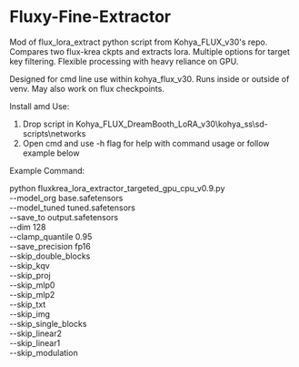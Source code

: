 # Fluxy-Fine-Extractor
Mod of flux_lora_extract python script from Kohya_FLUX_v30's repo.  Compares two flux-krea ckpts and extracts lora. Multiple options for target key filtering. Flexible processing with heavy reliance on GPU. 

Designed for cmd line use within kohya_flux_v30. Runs inside or outside of venv. May also work on flux checkpoints. 

Install amd Use: 

1. Drop script in Kohya_FLUX_DreamBooth_LoRA_v30\kohya_ss\sd-scripts\networks
2. Open cmd and use -h flag for help with command usage or follow example below 

Example Command: 

python fluxkrea_lora_extractor_targeted_gpu_cpu_v0.9.py \
    --model_org base.safetensors \
    --model_tuned tuned.safetensors \
    --save_to output.safetensors \
    --dim 128 \
    --clamp_quantile 0.95 \
    --save_precision fp16 \
    --skip_double_blocks \
    --skip_kqv \
    --skip_proj \
    --skip_mlp0 \
    --skip_mlp2 \
    --skip_txt \
    --skip_img \
    --skip_single_blocks \
    --skip_linear2 \
    --skip_linear1 \
    --skip_modulation
